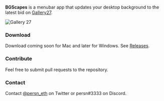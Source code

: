 **BGScapes** is a menubar app that updates your desktop background to the latest bid on [Gallery27](https://punkscape.xyz/gallery27/now/).

![Gallery 27](https://raw.githubusercontent.com/harangju/bgscapes/gh-pages/gallery27.png)

### Download

Download coming soon for Mac and later for Windows. See [Releases](https://github.com/harangju/bgscapes/releases).

### Contribute

Feel free to submit pull requests to the repository.

### Contact

Contact [@persn_eth](https://twitter.com/persn_eth) on Twitter or persn#3333 on Discord.
